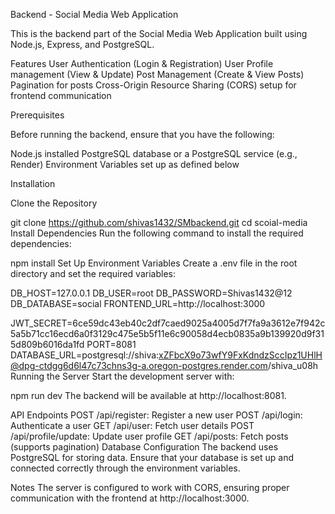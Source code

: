 Backend - Social Media Web Application

This is the backend part of the Social Media Web Application built using Node.js, Express, and PostgreSQL.

Features
User Authentication (Login & Registration)
User Profile management (View & Update)
Post Management (Create & View Posts)
Pagination for posts
Cross-Origin Resource Sharing (CORS) setup for frontend communication

Prerequisites

Before running the backend, ensure that you have the following:

Node.js installed
PostgreSQL database or a PostgreSQL service (e.g., Render)
Environment Variables set up as defined below

Installation

Clone the Repository

git clone https://github.com/shivas1432/SMbackend.git
cd scoial-media
Install Dependencies
Run the following command to install the required dependencies:

npm install
Set Up Environment Variables
Create a .env file in the root directory and set the required variables:

DB_HOST=127.0.0.1
DB_USER=root
DB_PASSWORD=Shivas1432@12
DB_DATABASE=social
FRONTEND_URL=http://localhost:3000

JWT_SECRET=6ce59dc43eb40c2df7caed9025a4005d7f7fa9a3612e7f942c5a5b71cc16ecd6a0f3129c475e5b5f11e6c90058d4ecb0835a9b139920d9f315d809b6016da1fd
PORT=8081
DATABASE_URL=postgresql://shiva:xZFbcX9o73wfY9FxKdndzSccIpz1UHlH@dpg-ctdgg6d6l47c73chns3g-a.oregon-postgres.render.com/shiva_u08h
Running the Server
Start the development server with:


npm run dev
The backend will be available at http://localhost:8081.

API Endpoints
POST /api/register: Register a new user
POST /api/login: Authenticate a user
GET /api/user: Fetch user details
POST /api/profile/update: Update user profile
GET /api/posts: Fetch posts (supports pagination)
Database Configuration
The backend uses PostgreSQL for storing data. Ensure that your database is set up and connected correctly through the environment variables.

Notes
The server is configured to work with CORS, ensuring proper communication with the frontend at http://localhost:3000.
